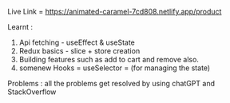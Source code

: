 Live Link = https://animated-caramel-7cd808.netlify.app/product

Learnt : 
1. Api fetching - useEffect & useState
2. Redux basics - slice + store creation
3. Building features such as add to cart and remove also.
4. somenew Hooks = useSelector = (for managing the state)

Problems : 
all the problems get resolved by using chatGPT and StackOverflow

